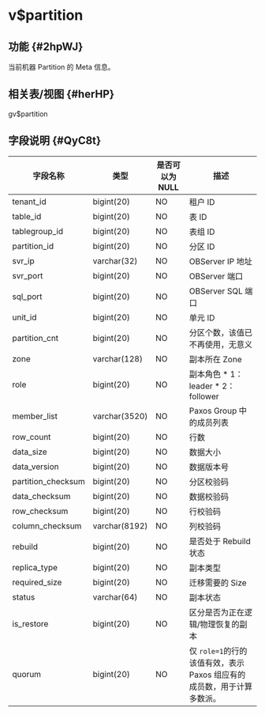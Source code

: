 v$partition 
================================



功能 {#2hpWJ}
-----------

当前机器 Partition 的 Meta 信息。

相关表/视图 {#herHP}
---------------

gv$partition

字段说明 {#QyC8t}
-------------



|      **字段名称**      |    **类型**     | **是否可以为 NULL** |                                                                **描述**                                                                |
|--------------------|---------------|----------------|--------------------------------------------------------------------------------------------------------------------------------------|
| tenant_id          | bigint(20)    | NO             | 租户 ID                                                                                                                                |
| table_id           | bigint(20)    | NO             | 表 ID                                                                                                                                 |
| tablegroup_id      | bigint(20)    | NO             | 表组 ID                                                                                                                                |
| partition_id       | bigint(20)    | NO             | 分区 ID                                                                                                                                |
| svr_ip             | varchar(32)   | NO             | OBServer IP 地址                                                                                                                       |
| svr_port           | bigint(20)    | NO             | OBServer 端口                                                                                                                          |
| sql_port           | bigint(20)    | NO             | OBServer SQL 端口                                                                                                                      |
| unit_id            | bigint(20)    | NO             | 单元 ID                                                                                                                                |
| partition_cnt      | bigint(20)    | NO             | 分区个数，该值已不再使用，无意义                                                                                                                     |
| zone               | varchar(128)  | NO             | 副本所在 Zone                                                                                                                            |
| role               | bigint(20)    | NO             | 副本角色 * 1：leader   * 2：follower    |
| member_list        | varchar(3520) | NO             | Paxos Group 中的成员列表                                                                                                                   |
| row_count          | bigint(20)    | NO             | 行数                                                                                                                                   |
| data_size          | bigint(20)    | NO             | 数据大小                                                                                                                                 |
| data_version       | bigint(20)    | NO             | 数据版本号                                                                                                                                |
| partition_checksum | bigint(20)    | NO             | 分区校验码                                                                                                                                |
| data_checksum      | bigint(20)    | NO             | 数据校验码                                                                                                                                |
| row_checksum       | bigint(20)    | NO             | 行校验码                                                                                                                                 |
| column_checksum    | varchar(8192) | NO             | 列校验码                                                                                                                                 |
| rebuild            | bigint(20)    | NO             | 是否处于 Rebuild 状态                                                                                                                      |
| replica_type       | bigint(20)    | NO             | 副本类型                                                                                                                                 |
| required_size      | bigint(20)    | NO             | 迁移需要的 Size                                                                                                                           |
| status             | varchar(64)   | NO             | 副本状态                                                                                                                                 |
| is_restore         | bigint(20)    | NO             | 区分是否为正在逻辑/物理恢复的副本                                                                                                                    |
| quorum             | bigint(20)    | NO             | 仅 `role=1`的行的该值有效，表示 Paxos  组应有的成员数，用于计算多数派。                                                                                         |



